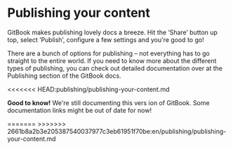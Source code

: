# Publishing your content

GitBook makes publishing lovely docs a breeze. Hit the ‘Share’ button up top, select ‘Publish’, configure a few settings and you're good to go!

There are a bunch of options for publishing – not everything has to go straight to the entire world. If you need to know more about the different types of publishing, you can check out detailed documentation over at the Publishing section of the GitBook docs.

<<<<<<< HEAD:publishing/publishing-your-content.md

**Good to know!** We're still documenting this vers ion of GitBook. Some documentation links might be out of date for now!

\======= >>>>>>> 2661b8a2b3e205387540037977c3eb61951f70be:en/publishing/publishing-your-content.md
